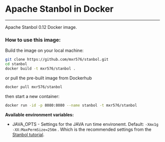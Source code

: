 # Apache Stanbol in Docker
---

Apache Stanbol 0.12 Docker image.

### How to use this image:


Build the image on your local machine:

```sh
git clone https://github.com/mxr576/stanbol.git
cd stanbol
docker build -t mxr576/stanbol .
```

or pull the pre-built image from Dockerhub

```sh
docker pull mxr576/stanbol
```

then start a new container:

```sh
docker run -id -p 8080:8080 --name stanbol -t mxr576/stanbol
```

**Available environment variables:**

 - JAVA_OPTS - Settings for the JAVA run time environemt. Default: `-Xmx1g -XX:MaxPermSize=256m` . Which is the recommended settings from the [Stanbol tutorial](https://stanbol.apache.org/docs/trunk/tutorial.html).
